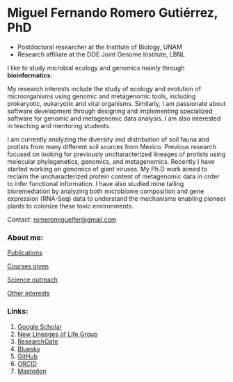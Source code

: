 
# Miguel Fernando Romero Gutiérrez, PhD

- Postdoctoral researcher at the Institute of Biology, UNAM
- Research affiliate at the DOE Joint Genome Institute, LBNL

I like to study microbial ecology and genomics mainly through **bioinformatics**.

My research interests include the study of ecology and evolution of microorganisms using genomic and metagenomic tools, including prokaryotic, eukaryotic and viral organisms. Similarly, I am passionate about software development through designing and implementing specialized software for genomic and metagenomic data analysis. I am also interested in teaching and mentoring students.

I am currently analyzing the diversity and distribution of soil fauna and protists from many different soil sources from Mexico. Previous research focused on looking for previously uncharacterized lineages of protists using molecular phylogenetics, genomics, and metagenomics. Recently I have started working on genomics of giant viruses. My Ph.D work aimed to reclaim the uncharacterized protein content of metagenomic data in order to infer functional information. I have also studied mine tailing bioremediation by analyzing both microbiome composition and gene expression (RNA-Seq) data to understand the mechanisms enabling pioneer plants to colonize these toxic environments.

Contact: romeromiguelfer@gmail.com

### About me:

[Publications](https://miferg.github.io/publications)

[Courses given](https://miferg.github.io/courses)

[Science outreach](https://miferg.github.io/outreach)

[Other interests](https://miferg.github.io/other)

### Links:

1. [Google Scholar](https://scholar.google.com/citations?user=c5VDRygAAAAJ&hl=en)
2. [New Lineages of Life Group](https://newlineages.com/)
3. [ResearchGate](https://www.researchgate.net/profile/Miguel-Romero-36)
4. [Bluesky](https://bsky.app/profile/did:plc:emi4jqbvnakrag4lssznaivl)
5. [GitHub](https://github.com/miferg)
6. [ORCID](http://orcid.org/0000-0002-3799-717X)
7. [Mastodon](https://genomic.social/@miferg)
